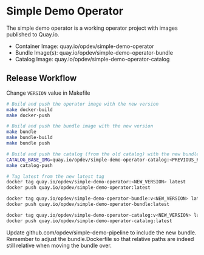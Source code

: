 # Simple Demo Operator

The simple demo operator is a working operator project with images
published to Quay.io.

- Container Image: quay.io/opdev/simple-demo-operator
- Bundle Image(s): quay.io/opdev/simple-demo-operator-bundle
- Catalog Image: quay.io/opdev/simple-demo-operator-catalog

## Release Workflow
Change `VERSION` value in Makefile

```bash
# Build and push the operator image with the new version
make docker-build
make docker-push

# Build and push the bundle image with the new version
make bundle
make bundle-build
make bundle push

# Build and push the catalog (from the old catalog) with the new bundle
CATALOG_BASE_IMG=quay.io/opdev/simple-demo-operator-catalog:<PREVIOUS_RELEASE_VERSION_TAG> make catalog-build
make catalog-push

# Tag latest from the new latest tag
docker tag quay.io/opdev/simple-demo-operator:<NEW_VERSION> latest
docker push quay.io/opdev/simple-demo-operator:latest

docker tag quay.io/opdev/simple-demo-operator-bundle:v<NEW_VERSION> latest
docker push quay.io/opdev/simple-demo-operator-bundle:latest

docker tag quay.io/opdev/simple-demo-operator-catalog:v<NEW_VERSION> latest
docker push quay.io/opdev/simple-demo-operator-catalog:latest
```

Update github.com/opdev/simple-demo-pipeline to include the new bundle. Remember
to adjust the bundle.Dockerfile so that relative paths are indeed still relative
when moving the bundle over.
